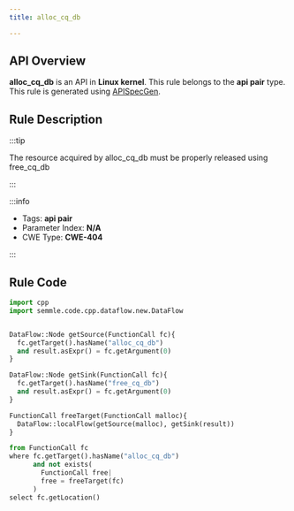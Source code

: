 ```yaml
---
title: alloc_cq_db

---
```



## API Overview
**alloc_cq_db** is an API in **Linux kernel**. This rule belongs to the **api pair** type. This rule is generated using [APISpecGen](../../tools/APISpecGen).
## Rule Description

:::tip

The resource acquired by alloc_cq_db must be properly released using free_cq_db

:::

:::info

- Tags: **api pair**
- Parameter Index: **N/A**
- CWE Type: **CWE-404**

:::

## Rule Code
```python
import cpp
import semmle.code.cpp.dataflow.new.DataFlow


DataFlow::Node getSource(FunctionCall fc){
  fc.getTarget().hasName("alloc_cq_db")
  and result.asExpr() = fc.getArgument(0)
}

DataFlow::Node getSink(FunctionCall fc){
  fc.getTarget().hasName("free_cq_db")
  and result.asExpr() = fc.getArgument(0)
}

FunctionCall freeTarget(FunctionCall malloc){
  DataFlow::localFlow(getSource(malloc), getSink(result))
}

from FunctionCall fc
where fc.getTarget().hasName("alloc_cq_db")
      and not exists(
        FunctionCall free| 
        free = freeTarget(fc)
      )
select fc.getLocation()

    
```